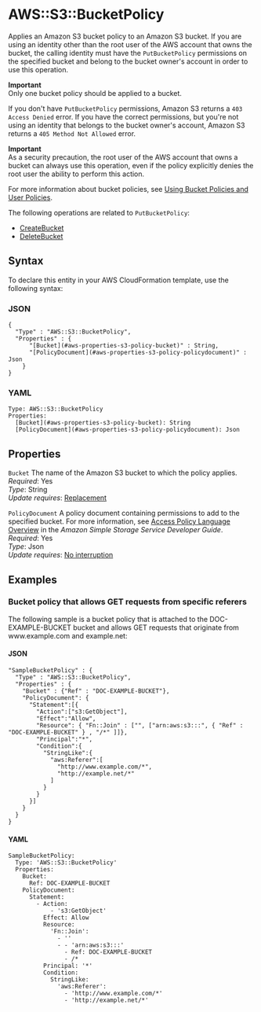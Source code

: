# AWS::S3::BucketPolicy<a name="aws-properties-s3-policy"></a>

Applies an Amazon S3 bucket policy to an Amazon S3 bucket\. If you are using an identity other than the root user of the AWS account that owns the bucket, the calling identity must have the `PutBucketPolicy` permissions on the specified bucket and belong to the bucket owner's account in order to use this operation\.

**Important**  
Only one bucket policy should be applied to a bucket\.

If you don't have `PutBucketPolicy` permissions, Amazon S3 returns a `403 Access Denied` error\. If you have the correct permissions, but you're not using an identity that belongs to the bucket owner's account, Amazon S3 returns a `405 Method Not Allowed` error\.

**Important**  
 As a security precaution, the root user of the AWS account that owns a bucket can always use this operation, even if the policy explicitly denies the root user the ability to perform this action\. 

For more information about bucket policies, see [Using Bucket Policies and User Policies](https://docs.aws.amazon.com/AmazonS3/latest/dev/using-iam-policies.html)\.

The following operations are related to `PutBucketPolicy`:
+  [CreateBucket](https://docs.aws.amazon.com/AmazonS3/latest/API/API_CreateBucket.html) 
+  [DeleteBucket](https://docs.aws.amazon.com/AmazonS3/latest/API/API_DeleteBucket.html) 

## Syntax<a name="aws-properties-s3-policy-syntax"></a>

To declare this entity in your AWS CloudFormation template, use the following syntax:

### JSON<a name="aws-properties-s3-policy-syntax.json"></a>

```
{
  "Type" : "AWS::S3::BucketPolicy",
  "Properties" : {
      "[Bucket](#aws-properties-s3-policy-bucket)" : String,
      "[PolicyDocument](#aws-properties-s3-policy-policydocument)" : Json
    }
}
```

### YAML<a name="aws-properties-s3-policy-syntax.yaml"></a>

```
Type: AWS::S3::BucketPolicy
Properties: 
  [Bucket](#aws-properties-s3-policy-bucket): String
  [PolicyDocument](#aws-properties-s3-policy-policydocument): Json
```

## Properties<a name="aws-properties-s3-policy-properties"></a>

`Bucket`  <a name="aws-properties-s3-policy-bucket"></a>
The name of the Amazon S3 bucket to which the policy applies\.  
*Required*: Yes  
*Type*: String  
*Update requires*: [Replacement](https://docs.aws.amazon.com/AWSCloudFormation/latest/UserGuide/using-cfn-updating-stacks-update-behaviors.html#update-replacement)

`PolicyDocument`  <a name="aws-properties-s3-policy-policydocument"></a>
 A policy document containing permissions to add to the specified bucket\. For more information, see [Access Policy Language Overview](https://docs.aws.amazon.com/AmazonS3/latest/dev/access-policy-language-overview.html) in the *Amazon Simple Storage Service Developer Guide*\.   
*Required*: Yes  
*Type*: Json  
*Update requires*: [No interruption](https://docs.aws.amazon.com/AWSCloudFormation/latest/UserGuide/using-cfn-updating-stacks-update-behaviors.html#update-no-interrupt)

## Examples<a name="aws-properties-s3-policy--examples"></a>

### Bucket policy that allows GET requests from specific referers<a name="aws-properties-s3-policy--examples--Bucket_policy_that_allows_GET_requests_from_specific_referers"></a>

 The following sample is a bucket policy that is attached to the DOC\-EXAMPLE\-BUCKET bucket and allows GET requests that originate from www\.example\.com and example\.net: 

#### JSON<a name="aws-properties-s3-policy--examples--Bucket_policy_that_allows_GET_requests_from_specific_referers--json"></a>

```
"SampleBucketPolicy" : {
  "Type" : "AWS::S3::BucketPolicy",
  "Properties" : {
    "Bucket" : {"Ref" : "DOC-EXAMPLE-BUCKET"},
    "PolicyDocument": {
      "Statement":[{
	    "Action":["s3:GetObject"],
	    "Effect":"Allow",
	    "Resource": { "Fn::Join" : ["", ["arn:aws:s3:::", { "Ref" : "DOC-EXAMPLE-BUCKET" } , "/*" ]]},
	    "Principal":"*",
        "Condition":{
          "StringLike":{
            "aws:Referer":[
              "http://www.example.com/*",
              "http://example.net/*"
            ]
          }
        }
      }]
    }
  }
}
```

#### YAML<a name="aws-properties-s3-policy--examples--Bucket_policy_that_allows_GET_requests_from_specific_referers--yaml"></a>

```
SampleBucketPolicy:
  Type: 'AWS::S3::BucketPolicy'
  Properties:
    Bucket:
      Ref: DOC-EXAMPLE-BUCKET
    PolicyDocument:
      Statement:
        - Action:
            - 's3:GetObject'
          Effect: Allow
          Resource:
            'Fn::Join':
              - ''
              - - 'arn:aws:s3:::'
                - Ref: DOC-EXAMPLE-BUCKET
                - /*
          Principal: '*'
          Condition:
            StringLike:
              'aws:Referer':
                - 'http://www.example.com/*'
                - 'http://example.net/*'
```